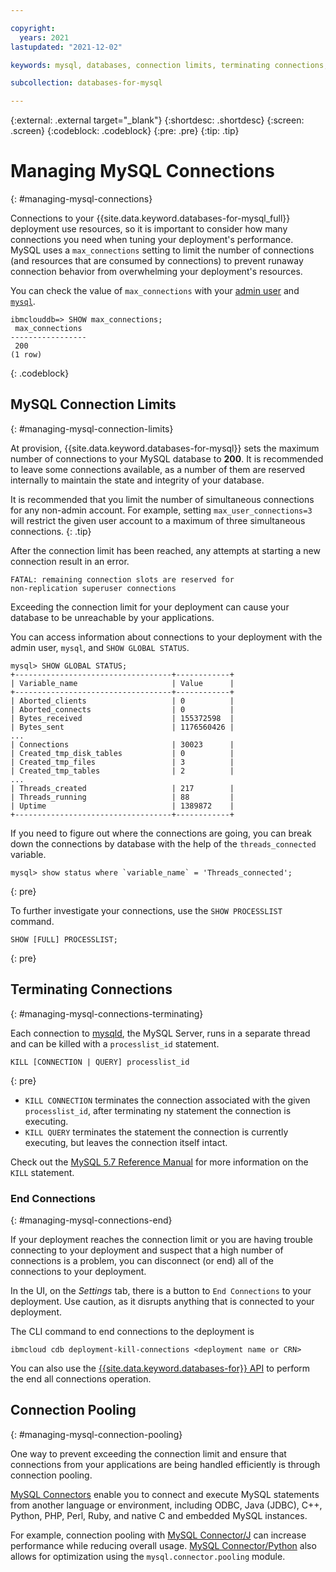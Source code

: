 ```yaml
---

copyright:
  years: 2021
lastupdated: "2021-12-02"

keywords: mysql, databases, connection limits, terminating connections, connection pooling

subcollection: databases-for-mysql

---
```


{:external: .external target="_blank"}
{:shortdesc: .shortdesc}
{:screen: .screen}
{:codeblock: .codeblock}
{:pre: .pre}
{:tip: .tip}

# Managing MySQL Connections
{: #managing-mysql-connections}

Connections to your {{site.data.keyword.databases-for-mysql_full}} deployment use resources, so it is important to consider how many connections you need when tuning your deployment's performance. MySQL uses a `max_connections` setting to limit the number of connections (and resources that are consumed by connections) to prevent runaway connection behavior from overwhelming your deployment's resources.

You can check the value of `max_connections` with your [admin user](/docs/databases-for-mysql?topic=databases-for-mysql-user-management#the-admin-user) and [`mysql`](/docs/databases-for-mysql?topic=databases-for-mysql-connecting-mysql).
```shell
ibmclouddb=> SHOW max_connections;
 max_connections
-----------------
 200
(1 row)
```
{: .codeblock}

## MySQL Connection Limits 
{: #managing-mysql-connection-limits}

At provision, {{site.data.keyword.databases-for-mysql}} sets the maximum number of connections to your MySQL database to **200**. It is recommended to leave some connections available, as a number of them are reserved internally to maintain the state and integrity of your database. 

It is recommended that you limit the number of simultaneous connections for any non-admin account. For example, setting `max_user_connections=3` will restrict the given user account to a maximum of three simultaneous connections.
{: .tip}

After the connection limit has been reached, any attempts at starting a new connection result in an error. 

```shell
FATAL: remaining connection slots are reserved for
non-replication superuser connections
```
Exceeding the connection limit for your deployment can cause your database to be unreachable by your applications.

You can access information about connections to your deployment with the admin user, `mysql`, and `SHOW GLOBAL STATUS`.
```shell
mysql> SHOW GLOBAL STATUS;
+-----------------------------------+------------+
| Variable_name                     | Value      |
+-----------------------------------+------------+
| Aborted_clients                   | 0          |
| Aborted_connects                  | 0          |
| Bytes_received                    | 155372598  |
| Bytes_sent                        | 1176560426 |
...
| Connections                       | 30023      |
| Created_tmp_disk_tables           | 0          |
| Created_tmp_files                 | 3          |
| Created_tmp_tables                | 2          |
...
| Threads_created                   | 217        |
| Threads_running                   | 88         |
| Uptime                            | 1389872    |
+-----------------------------------+------------+
```

If you need to figure out where the connections are going, you can break down the connections by database with the help of the `threads_connected` variable.
``` shell
mysql> show status where `variable_name` = 'Threads_connected';
```
{: pre}

To further investigate your connections, use the `SHOW PROCESSLIST` command.
```shell
SHOW [FULL] PROCESSLIST;
```
{: pre}

## Terminating Connections
{: #managing-mysql-connections-terminating}

Each connection to [mysqld](https://dev.mysql.com/doc/refman/5.7/en/mysqld.html), the MySQL Server, runs in a separate thread and can be killed with a `processlist_id` statement.
```shell
KILL [CONNECTION | QUERY] processlist_id
```
{: pre}

- `KILL CONNECTION` terminates the connection associated with the given `processlist_id`, after terminating ny statement the connection is executing. 
- `KILL QUERY` terminates the statement the connection is currently executing, but leaves the connection itself intact.

Check out the [MySQL 5.7 Reference Manual](https://dev.mysql.com/doc/refman/5.7/en/kill.html) for more information on the `KILL` statement.


### End Connections
{: #managing-mysql-connections-end}

If your deployment reaches the connection limit or you are having trouble connecting to your deployment and suspect that a high number of connections is a problem, you can disconnect (or end) all of the connections to your deployment. 

In the UI, on the _Settings_ tab, there is a button to `End Connections` to your deployment. Use caution, as it disrupts anything that is connected to your deployment.

The CLI command to end connections to the deployment is 
```shell
ibmcloud cdb deployment-kill-connections <deployment name or CRN>
```

You can also use the [{{site.data.keyword.databases-for}} API](https://cloud.ibm.com/apidocs/cloud-databases-api#kill-connections-to-a-MySql-deployment) to perform the end all connections operation.

## Connection Pooling
{: #managing-mysql-connection-pooling}

One way to prevent exceeding the connection limit and ensure that connections from your applications are being handled efficiently is through connection pooling.

[MySQL Connectors](https://dev.mysql.com/doc/refman/5.7/en/connectors-apis.html) enable you to connect and execute MySQL statements from another language or environment, including ODBC, Java (JDBC), C++, Python, PHP, Perl, Ruby, and native C and embedded MySQL instances.

For example, connection pooling with [MySQL Connector/J](https://dev.mysql.com/doc/refman/5.7/en/connector-j-info.html) can increase performance while reducing overall usage. [MySQL Connector/Python](https://dev.mysql.com/doc/connector-python/en/connector-python-connection-pooling.html) also allows for optimization using the `mysql.connector.pooling` module.
